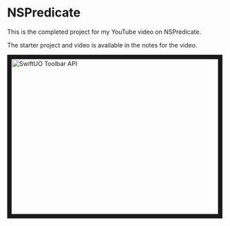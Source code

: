 # NSPredicate

This is the completed project for my YouTube video on NSPredicate.

The starter project and video is available in the notes for the video. 

<a href="http://www.youtube.com/watch?feature=player_embedded&v=NjNmIpicc_U
" target="_blank"><img src="http://img.youtube.com/vi/NjNmIpicc_U/0.jpg" 
alt="SwiftUO Toolbar API" width="480" height="360" border="10" /></a>


